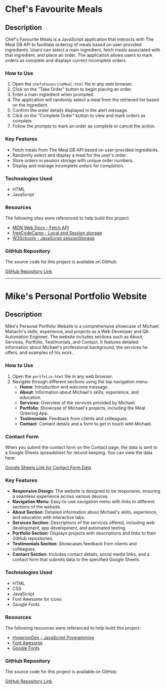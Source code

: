 # Chef's Favourite Meals

## Description

Chef's Favourite Meals is a JavaScript application that interacts with The Meal DB API to facilitate ordering of meals based on user-provided ingredients. Users can select a main ingredient, fetch meals associated with that ingredient, and place an order. The application allows users to mark orders as complete and displays current incomplete orders.

### How to Use

1. Open the `chefsFavouriteMeal.html` file in any web browser.
2. Click on the "Take Order" button to begin placing an order.
3. Enter a main ingredient when prompted.
4. The application will randomly select a meal from the retrieved list based on the ingredient.
5. Confirm the order details displayed in the alert message.
6. Click on the "Complete Order" button to view and mark orders as complete.
7. Follow the prompts to mark an order as complete or cancel the action.

### Key Features

- Fetch meals from The Meal DB API based on user-provided ingredients.
- Randomly select and display a meal for the user's order.
- Store orders in session storage with unique order numbers.
- Display and manage incomplete orders for completion.

### Technologies Used

- HTML
- JavaScript  

### Resources

The following sites were referenced to help build this project:

- [MDN Web Docs - Fetch API](https://developer.mozilla.org/en-US/docs/Web/API/Fetch_API/Using_Fetch)
- [freeCodeCamp - Local and Session storage](https://www.freecodecamp.org/news/web-storage-localstorage-vs-sessionstorage-in-javascript/)
- [W3Schools - JavaScript sessionStorage](https://www.w3schools.com/jsref/prop_win_sessionstorage.asp)

### GitHub Repository

The source code for this project is available on GitHub:

[GitHub Repository Link](https://github.com/IronMike4/personal_portfolio.git)

---

# Mike's Personal Portfolio Website

## Description

Mike's Personal Portfolio Website is a comprehensive showcase of Michael Mahachi's skills, experience, and projects as a Web Developer and QA Automation Engineer. The website includes sections such as About, Services, Portfolio, Testimonials, and Contact. It features detailed information about Michael's professional background, the services he offers, and examples of his work.

### How to Use

1. Open the `portfolio.html` file in any web browser.
2. Navigate through different sections using the top navigation menu:
   - **Home**: Introduction and welcome message.
   - **About**: Information about Michael's skills, experience, and education.
   - **Services**: Overview of the services provided by Michael.
   - **Portfolio**: Showcase of Michael's projects, including the Meal Ordering App.
   - **Testimonials**: Feedback from clients and colleagues.
   - **Contact**: Contact details and a form to get in touch with Michael.

### Contact Form

When you submit the contact form on the Contact page, the data is sent to a Google Sheets spreadsheet for record-keeping. You can view the data here:

[Google Sheets Link for Contact Form Data](https://docs.google.com/spreadsheets/d/1p-oH_s03oiTdAecX-Q19Nrdc2NkTEPAtfuC4y3Q89MM/edit?gid=0#gid=0)

### Key Features

- **Responsive Design**: The website is designed to be responsive, ensuring a seamless experience across various devices.
- **Navigation Menu**: Easy-to-use navigation menu with links to different sections of the website.
- **About Section**: Detailed information about Michael's skills, experience, and education with interactive tabs.
- **Services Section**: Descriptions of the services offered, including web development, app development, and automated testing.
- **Portfolio Section**: Displays projects with descriptions and links to their GitHub repositories.
- **Testimonials Section**: Showcases feedback from clients and colleagues.
- **Contact Section**: Includes contact details, social media links, and a contact form that submits data to the specified Google Sheets.

### Technologies Used

- HTML
- CSS
- JavaScript
- Font Awesome for icons
- Google Fonts

### Resources

The following resources were referenced to help build this project:

- [HyperionDev - JavaScript Programming](https://www.dropbox.com/home/MT24020013547)
- [Font Awesome](https://fontawesome.com/)
- [Google Fonts](https://fonts.google.com/)

### GitHub Repository

The source code for this project is available on GitHub:

[GitHub Repository Link](https://github.com/IronMike4/personal_portfolio.git)
